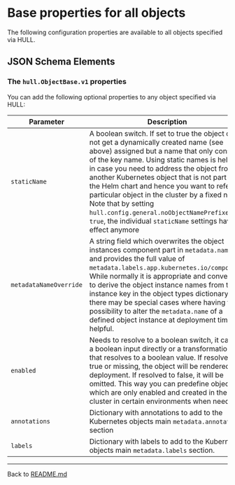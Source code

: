 # Base properties for all objects

The following configuration properties are available to all objects specified via HULL.

## JSON Schema Elements

### The `hull.ObjectBase.v1` properties

You can add the following optional properties to any object specified via HULL: 

| Parameter | Description  | Default | Example 
| --------  | -------------| ------- | --------
`staticName` | A boolean switch. If set to true the object does not get a dynamically created name (see above) assigned but a name that only consists of the key name. Using static names is helpful in case you need to address the object from another Kubernetes object that is not part of the Helm chart and hence you want to refer to particular object in the cluster by a fixed name. Note that by setting `hull.config.general.noObjectNamePrefixes` to `true`, the individual `staticName` settings have no effect anymore | `false` | `true`<br>`false`
`metadataNameOverride` | A string field which overwrites the object instances component part in `metadata.name` and provides the full value of `metadata.labels.app.kubernetes.io/component`. While normally it is appropriate and convenient to derive the object instance names from the instance key in the object types dictionary, there may be special cases where having the possibility to alter the `metadata.name` of a defined object instance at deployment time is helpful.
`enabled` | Needs to resolve to a boolean switch, it can be a boolean input directly or a transformation that resolves to a boolean value. If resolved to true or missing, the object will be rendered for deployment. If resolved to false, it will be omitted. This way you can predefine objects which are only enabled and created in the cluster in certain environments when needed. | `true` | `true`<br>`false`<br><br>`"_HULL_TRANSFORMATION_<<<NAME=hull.util.transformation.tpl>>><<<CONTENT=`<br>&#160;&#160;`{{`&#160;`(index`&#160;`.`&#160;`\"PARENT\").Values.hull.config.specific.enable_addon`&#160;`}}>>>"`
`annotations` | Dictionary with annotations to add to the Kubernetes objects main `metadata.annotations` section | `{}` | `appImportance:`&#160;`"very`&#160;`low"`
`labels` | Dictionary with labels to add to the Kubernetes objects main `metadata.labels` section. | `{}` | `appStatus:`&#160;`"good"`

---
Back to [README.md](./../README.md)
